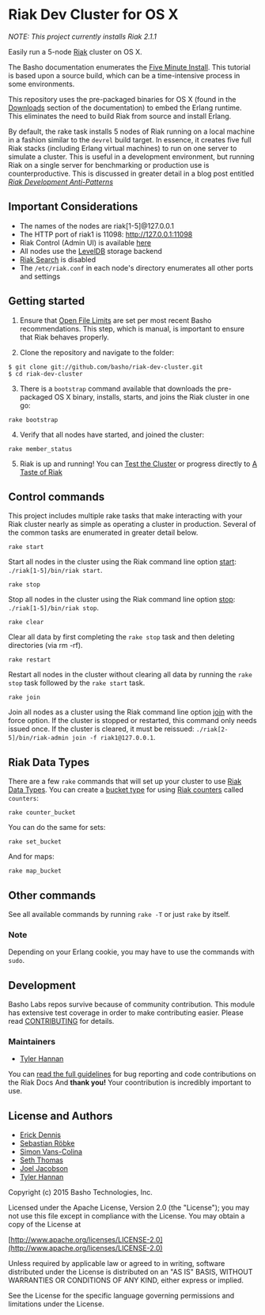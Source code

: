 Riak Dev Cluster for OS X
=========================

*NOTE: This project currently installs Riak 2.1.1*

Easily run a 5-node [Riak](http://www.basho.com/riak) cluster on OS X.

The Basho documentation enumerates the [Five Minute Install](http://docs.basho.com/riak/latest/quickstart/). This tutorial is based upon a source build, which can be a time-intensive process in some environments.

This repository uses the pre-packaged binaries for OS X (found in the [Downloads](http://docs.basho.com/riak/latest/downloads/) section of the documentation) to embed the Erlang runtime. This eliminates the need to build Riak from source and install Erlang.

By default, the rake task installs 5 nodes of Riak running on a local machine in a fashion similar to the `devrel` build target. In essence, it creates five full Riak stacks (including Erlang virtual machines) to run on one server to simulate a cluster. This is useful in a development environment, but running Riak on a single server for benchmarking or production use is counterproductive. This is discussed in greater detail in a blog post entitled [*Riak Development Anti-Patterns*](http://basho.com/riak-development-anti-patterns/)

## Important Considerations
* The names of the nodes are riak[1-5]@127.0.0.1
* The HTTP port of riak1 is 11098: <http://127.0.0.1:11098>
* Riak Control (Admin UI) is available [here](http://127.0.0.1:11098/admin)
* All nodes use the [LevelDB](http://docs.basho.com/riak/latest/ops/advanced/backends/leveldb/) storage backend 
* [Riak Search](http://docs.basho.com/riak/latest/dev/using/search/) is disabled 
* The `/etc/riak.conf` in each node's directory enumerates all other ports and settings

## Getting started

1) Ensure that [Open File Limits](http://docs.basho.com/riak/latest/ops/tuning/open-files-limit/#Mac-OS-X) are set per most recent Basho recommendations. This step, which is manual, is important to ensure that Riak behaves properly.

2) Clone the repository and navigate to the folder:

```
$ git clone git://github.com/basho/riak-dev-cluster.git
$ cd riak-dev-cluster
```

3) There is a `bootstrap` command available that downloads the pre-packaged OS X binary, installs, starts, and joins the Riak cluster in one go:

```
rake bootstrap
```

4) Verify that all nodes have started, and joined the cluster:

````
rake member_status
````

5) Riak is up and running! You can [Test the Cluster](http://docs.basho.com/riak/latest/quickstart/#Test-the-Cluster) or progress directly to [A Taste of Riak](http://docs.basho.com/riak/latest/dev/taste-of-riak/)

## Control commands
This project includes multiple rake tasks that make interacting with your Riak cluster nearly as simple as operating a cluster in production. Several of the common tasks are enumerated in greater detail below.

```
rake start
```

Start all nodes in the cluster using the Riak command line option [start](http://docs.basho.com/riak/latest/ops/running/tools/riak/#start):  `./riak[1-5]/bin/riak start`. 

```
rake stop
```

Stop all nodes in the cluster using the Riak command line option [stop](http://docs.basho.com/riak/latest/ops/running/tools/riak/#stop):  `./riak[1-5]/bin/riak stop`. 

```
rake clear
```

Clear all data by first completing the `rake stop` task and then deleting directories (via rm -rf).

```
rake restart
```

Restart all nodes in the cluster without clearing all data by running the `rake stop` task followed by the `rake start` task.

```
rake join
```

Join all nodes as a cluster using the Riak command line option [join](http://docs.basho.com/riak/latest/ops/running/tools/riak-admin/#join) with the force option. If the cluster is stopped or restarted, this command only needs issued once. If the cluster is cleared, it must be reissued:  `./riak[2-5]/bin/riak-admin join -f riak1@127.0.0.1`. 

## Riak Data Types

There are a few `rake` commands that will set up your cluster to use [Riak Data Types](http://docs.basho.com/riak/2.0.0/dev/using/data-types/). You can create a [bucket type](http://docs.basho.com/riak/2.0.2/dev/advanced/bucket-types/) for using [Riak counters](http://docs.basho.com/riak/2.0.2/dev/using/data-types/#Counters) called `counters`:

```
rake counter_bucket
```

You can do the same for sets:

```
rake set_bucket
```

And for maps:

```
rake map_bucket
```

## Other commands

See all available commands by running `rake -T` or just `rake` by itself.

### Note

Depending on your Erlang cookie, you may have to use the commands with `sudo`.

## Development

Basho Labs repos survive because of community contribution. This module has extensive test coverage in order to make contributing easier. Please read [CONTRIBUTING](CONTRIBUTING.md) for details. 

### Maintainers

* [Tyler Hannan](https://github.com/tylerhannan)

You can [read the full guidelines](http://docs.basho.com/riak/latest/community/bugs/) for bug reporting and code contributions on the Riak Docs And **thank you!** Your coontribution is incredibly important to use.

## License and Authors

* [Erick Dennis](https://github.com/edennis)
* [Sebastian Röbke](https://github.com/boosty)
* [Simon Vans-Colina](https://github.com/simonvc)
* [Seth Thomas](https://github.com/cheeseplus)
* [Joel Jacobson](https://github.com/joeljacobson)
* [Tyler Hannan](https://github.com/tylerhannan)

Copyright (c) 2015 Basho Technologies, Inc.

Licensed under the Apache License, Version 2.0 (the "License"); you may not use this file except in compliance with the License. You may obtain a copy of the License at

[http://www.apache.org/licenses/LICENSE-2.0](http://www.apache.org/licenses/LICENSE-2.0)

Unless required by applicable law or agreed to in writing, software distributed under the License is distributed on an "AS IS" BASIS, WITHOUT WARRANTIES OR CONDITIONS OF ANY KIND, either express or implied.

See the License for the specific language governing permissions and limitations under the License.





